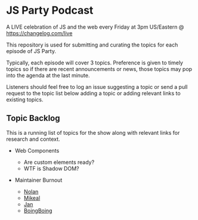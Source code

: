 # JS Party Podcast

A LIVE celebration of JS and the web every Friday at 3pm US/Eastern @ https://changelog.com/live

This repository is used for submitting and curating the topics for each episode of JS Party.

Typically, each episode will cover 3 topics. Preference is given to timely topics so if there are
recent announcements or news, those topics may pop into the agenda at the last minute.

Listeners should feel free to log an issue suggesting a topic or send a pull request to the topic list below
adding a topic or adding relevant links to existing topics.

## Topic Backlog

This is a running list of topics for the show along with relevant links for research and context.

* Web Components
  * Are custom elements ready?
  * WTF is Shadow DOM?

* Maintainer Burnout
  * [Nolan](https://nolanlawson.com/2017/03/05/what-it-feels-like-to-be-an-open-source-maintainer/)
  * [Mikeal](https://medium.com/@mikeal/time-to-leave-a68294ccb2af#.8ic3dlxb1)
  * [Jan](http://writing.jan.io/2017/03/06/sustainable-open-source-the-maintainers-perspective-or-how-i-learned-to-stop-caring-and-love-open-source.html)
  * [BoingBoing](https://boingboing.net/2017/03/09/nekkhamma.html)